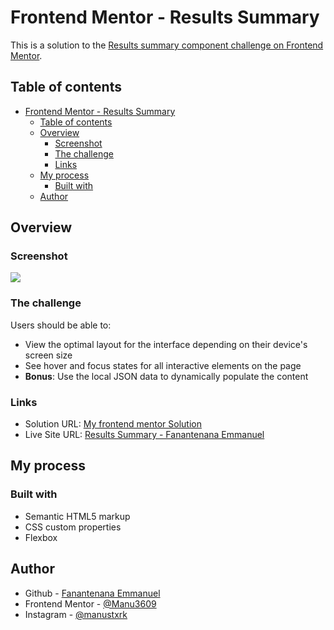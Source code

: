 # Frontend Mentor - Results Summary

This is a solution to the [Results summary component challenge on Frontend Mentor](https://www.frontendmentor.io/challenges/results-summary-component-CE_K6s0maV).

## Table of contents

- [Frontend Mentor - Results Summary](#frontend-mentor---results-summary)
  - [Table of contents](#table-of-contents)
  - [Overview](#overview)
    - [Screenshot](#screenshot)
    - [The challenge](#the-challenge)
    - [Links](#links)
  - [My process](#my-process)
    - [Built with](#built-with)
  - [Author](#author)

## Overview

### Screenshot

![](./assets/images/Results-Summary-Fanantenana-Emmanuel.png.png)

### The challenge

Users should be able to:

- View the optimal layout for the interface depending on their device's screen size
- See hover and focus states for all interactive elements on the page
- **Bonus**: Use the local JSON data to dynamically populate the content

### Links

- Solution URL: [My frontend mentor Solution](https://www.frontendmentor.io/solutions/results-summary-component-nGQ27EZ2lF)
- Live Site URL: [Results Summary - Fanantenana Emmanuel](https://manu3609.github.io/Results-summary-component/)

## My process

### Built with

- Semantic HTML5 markup
- CSS custom properties
- Flexbox

## Author

- Github - [Fanantenana Emmanuel](https://github.com/Manu3609/)
- Frontend Mentor - [@Manu3609](https://www.frontendmentor.io/profile/Manu3609)
- Instagram - [@manustxrk](https://www.instagram.com/manustxrk/)